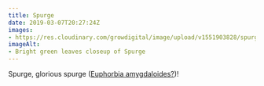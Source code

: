 ```yaml
---
title: Spurge
date: 2019-03-07T20:27:24Z
images: 
- https://res.cloudinary.com/growdigital/image/upload/v1551903828/spurge-1704F547.jpg
imageAlt: 
- Bright green leaves closeup of Spurge
---
```


Spurge, glorious spurge ([Euphorbia amygdaloides?](https://en.wikipedia.org/wiki/Euphorbia_amygdaloides))!
